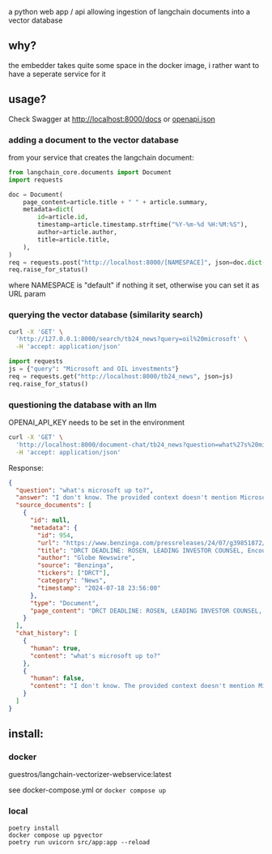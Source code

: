 a python web app / api allowing ingestion of langchain documents into a vector database

## why?

the embedder takes quite some space in the docker image, i rather want to have a seperate service for it

## usage?

Check Swagger at [http://localhost:8000/docs](http://localhost:8000/docs) or [openapi.json](openapi.json)

### adding a document to the vector database

from your service that creates the langchain document:

```python
from langchain_core.documents import Document
import requests

doc = Document(
    page_content=article.title + " " + article.summary,
    metadata=dict(
        id=article.id,
        timestamp=article.timestamp.strftime("%Y-%m-%d %H:%M:%S"),
        author=article.author,
        title=article.title,
    ),
)
req = requests.post("http://localhost:8000/[NAMESPACE]", json=doc.dict())
req.raise_for_status()
```

where NAMESPACE is "default" if nothing it set, otherwise you can set it as URL param

### querying the vector database (similarity search)

```bash
curl -X 'GET' \
  'http://127.0.0.1:8000/search/tb24_news?query=oil%20microsoft' \
  -H 'accept: application/json'
```

```python
import requests
js = {"query": "Microsoft and OIL investments"}
req = requests.get("http://localhost:8000/tb24_news", json=js)
req.raise_for_status()
```

### questioning the database with an llm

OPENAI_API_KEY needs to be set in the environment

```bash
curl -X 'GET' \
  'http://localhost:8000/document-chat/tb24_news?question=what%27s%20microsoft%20up%20to%3F' \
  -H 'accept: application/json'
```

Response:

```json
{
  "question": "what's microsoft up to?",
  "answer": "I don't know. The provided context doesn't mention Microsoft. It appears to be about a securities class action related to Direct Digital Holdings, Inc. (DRCT).",
  "source_documents": [
    {
      "id": null,
      "metadata": {
        "id": 954,
        "url": "https://www.benzinga.com/pressreleases/24/07/g39851872/drct-deadline-rosen-leading-investor-counsel-encourages-direct-digital-holdings-inc-investors-to-s",
        "title": "DRCT DEADLINE: ROSEN, LEADING INVESTOR COUNSEL, Encourages Direct Digital Holdings, Inc. Investors to Secure Counsel Before Important July 22 Deadline in Securities Class Action - DRCT - Direct Digital Holdings  ( NASDAQ:DRCT ) ",
        "author": "Globe Newswire",
        "source": "Benzinga",
        "tickers": ["DRCT"],
        "category": "News",
        "timestamp": "2024-07-18 23:56:00"
      },
      "type": "Document",
      "page_content": "DRCT DEADLINE: ROSEN, LEADING INVESTOR COUNSEL, Encourages Direct Digital Holdings, Inc. Investors to Secure Counsel Before Important July 22 Deadline in Securities Class Action - DRCT - Direct Digital Holdings  ( NASDAQ:DRCT )  NEW YORK, July 18, 2024 ( GLOBE NEWSWIRE ) -- WHY: Rosen Law Firm, a global investor rights law firm, reminds purchasers of common stock of Direct Digital Holdings, Inc. DRCT between April 17, 2023 and March 25, 2024, both dates inclusive ( the \"Class Period\" ) of the important July 22, 2024 lead ..."
    }
  ],
  "chat_history": [
    {
      "human": true,
      "content": "what's microsoft up to?"
    },
    {
      "human": false,
      "content": "I don't know. The provided context doesn't mention Microsoft. It appears to be about a securities class action related to Direct Digital Holdings, Inc. (DRCT)."
    }
  ]
}
```

## install:

### docker

 guestros/langchain-vectorizer-webservice:latest

 see docker-compose.yml or `docker compose up`
 
### local

```
poetry install
docker compose up pgvector
poetry run uvicorn src/app:app --reload
```